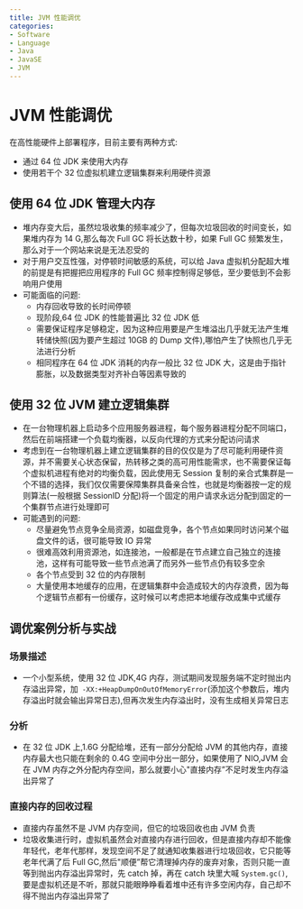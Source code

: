 ```yaml
---
title: JVM 性能调优
categories:
- Software
- Language
- Java
- JavaSE
- JVM
---
```

# JVM 性能调优

在高性能硬件上部署程序，目前主要有两种方式:

- 通过 64 位 JDK 来使用大内存
- 使用若干个 32 位虚拟机建立逻辑集群来利用硬件资源

## 使用 64 位 JDK 管理大内存

- 堆内存变大后，虽然垃圾收集的频率减少了，但每次垃圾回收的时间变长，如果堆内存为 14 G,那么每次 Full GC 将长达数十秒，如果 Full GC 频繁发生，那么对于一个网站来说是无法忍受的
- 对于用户交互性强，对停顿时间敏感的系统，可以给 Java 虚拟机分配超大堆的前提是有把握把应用程序的 Full GC 频率控制得足够低，至少要低到不会影响用户使用
- 可能面临的问题:
  - 内存回收导致的长时间停顿
  - 现阶段,64 位 JDK 的性能普遍比 32 位 JDK 低
  - 需要保证程序足够稳定，因为这种应用要是产生堆溢出几乎就无法产生堆转储快照(因为要产生超过 10GB 的 Dump 文件),哪怕产生了快照也几乎无法进行分析
  - 相同程序在 64 位 JDK 消耗的内存一般比 32 位 JDK 大，这是由于指针膨胀，以及数据类型对齐补白等因素导致的

## 使用 32 位 JVM 建立逻辑集群

- 在一台物理机器上启动多个应用服务器进程，每个服务器进程分配不同端口，然后在前端搭建一个负载均衡器，以反向代理的方式来分配访问请求
- 考虑到在一台物理机器上建立逻辑集群的目的仅仅是为了尽可能利用硬件资源，并不需要关心状态保留，热转移之类的高可用性能需求，也不需要保证每个虚拟机进程有绝对的均衡负载，因此使用无 Session 复制的亲合式集群是一个不错的选择，我们仅仅需要保障集群具备亲合性，也就是均衡器按一定的规则算法(一般根据 SessionID 分配)将一个固定的用户请求永远分配到固定的一个集群节点进行处理即可
- 可能遇到的问题:
  - 尽量避免节点竞争全局资源，如磁盘竞争，各个节点如果同时访问某个磁盘文件的话，很可能导致 IO 异常
  - 很难高效利用资源池，如连接池，一般都是在节点建立自己独立的连接池，这样有可能导致一些节点池满了而另外一些节点仍有较多空余
  - 各个节点受到 32 位的内存限制
  - 大量使用本地缓存的应用，在逻辑集群中会造成较大的内存浪费，因为每个逻辑节点都有一份缓存，这时候可以考虑把本地缓存改成集中式缓存

## 调优案例分析与实战

### 场景描述

- 一个小型系统，使用 32 位 JDK,4G 内存，测试期间发现服务端不定时抛出内存溢出异常，加` -XX:+HeapDumpOnOutOfMemoryError`(添加这个参数后，堆内存溢出时就会输出异常日志),但再次发生内存溢出时，没有生成相关异常日志

### 分析

- 在 32 位 JDK 上,1.6G 分配给堆，还有一部分分配给 JVM 的其他内存，直接内存最大也只能在剩余的 0.4G 空间中分出一部分，如果使用了 NIO,JVM 会在 JVM 内存之外分配内存空间，那么就要小心"直接内存”不足时发生内存溢出异常了

### 直接内存的回收过程

- 直接内存虽然不是 JVM 内存空间，但它的垃圾回收也由 JVM 负责
- 垃圾收集进行时，虚拟机虽然会对直接内存进行回收，但是直接内存却不能像年轻代，老年代那样，发现空间不足了就通知收集器进行垃圾回收，它只能等老年代满了后 Full GC,然后"顺便”帮它清理掉内存的废弃对象，否则只能一直等到抛出内存溢出异常时，先 catch 掉，再在 catch 块里大喊 `System.gc()`,要是虚拟机还是不听，那就只能眼睁睁看着堆中还有许多空闲内存，自己却不得不抛出内存溢出异常了
